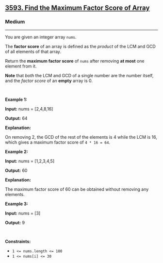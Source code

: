 <h2><a href="https://leetcode.com/problems/find-the-maximum-factor-score-of-array">3593. Find the Maximum Factor Score of Array</a></h2><h3>Medium</h3><hr><p>You are given an integer array <code>nums</code>.</p>

<p>The <strong>factor score</strong> of an array is defined as the <em>product</em> of the LCM and GCD of all elements of that array.</p>

<p>Return the <strong>maximum factor score</strong> of <code>nums</code> after removing <strong>at most</strong> one element from it.</p>

<p><strong>Note</strong> that <em>both</em> the <span data-keyword="lcm-function">LCM</span> and <span data-keyword="gcd-function">GCD</span> of a single number are the number itself, and the <em>factor score</em> of an <strong>empty</strong> array is 0.</p>

<p>&nbsp;</p>
<p><strong class="example">Example 1:</strong></p>

<div class="example-block">
<p><strong>Input:</strong> <span class="example-io">nums = [2,4,8,16]</span></p>

<p><strong>Output:</strong> <span class="example-io">64</span></p>

<p><strong>Explanation:</strong></p>

<p>On removing 2, the GCD of the rest of the elements is 4 while the LCM is 16, which gives a maximum factor score of <code>4 * 16 = 64</code>.</p>
</div>

<p><strong class="example">Example 2:</strong></p>

<div class="example-block">
<p><strong>Input:</strong> <span class="example-io">nums = [1,2,3,4,5]</span></p>

<p><strong>Output:</strong> <span class="example-io">60</span></p>

<p><strong>Explanation:</strong></p>

<p>The maximum factor score of 60 can be obtained without removing any elements.</p>
</div>

<p><strong class="example">Example 3:</strong></p>

<div class="example-block">
<p><strong>Input:</strong> <span class="example-io">nums = [3]</span></p>

<p><strong>Output:</strong> 9</p>
</div>

<p>&nbsp;</p>
<p><strong>Constraints:</strong></p>

<ul>
	<li><code>1 &lt;= nums.length &lt;= 100</code></li>
	<li><code>1 &lt;= nums[i] &lt;= 30</code></li>
</ul>
